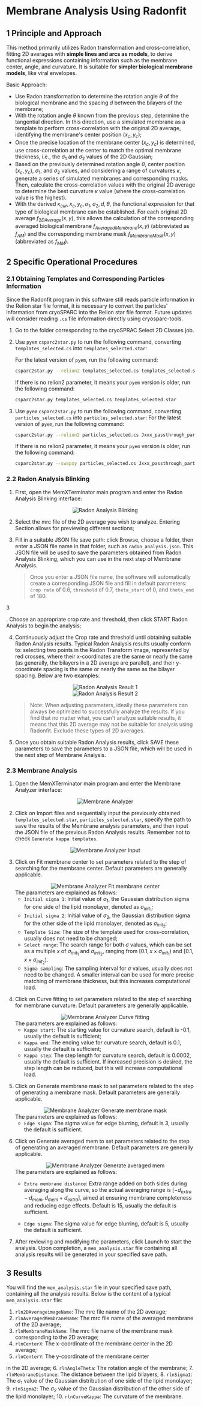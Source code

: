 # Membrane Analysis Using Radonfit

## 1 Principle and Approach

This method primarily utilizes Radon transformation and cross-correlation, fitting 2D averages with **simple lines and arcs as models**, to derive functional expressions containing information such as the membrane center, angle, and curvature. It is suitable for **simpler biological membrane models**, like viral envelopes.

Basic Approach:

* Use Radon transformation to determine the rotation angle $\theta$ of the biological membrane and the spacing $d$ between the bilayers of the membrane;
* With the rotation angle $\theta$ known from the previous step, determine the tangential direction. In this direction, use a simulated membrane as a template to perform cross-correlation with the original 2D average, identifying the membrane's center position $(x_c, y_c)$;
* Once the precise location of the membrane center $(x_c, y_c)$ is determined, use cross-correlation at the center to match the optimal membrane thickness, i.e., the $\sigma_1$ and $\sigma_2$ values of the 2D Gaussian;
* Based on the previously determined rotation angle $\theta$, center position $(x_c, y_c)$, $\sigma_1$, and $\sigma_2$ values, and considering a range of curvatures $\kappa$, generate a series of simulated membranes and corresponding masks. Then, calculate the cross-correlation values with the original 2D average to determine the best curvature $\kappa$ value (where the cross-correlation value is the highest).
* With the derived $\kappa_{cur}, x_c, y_c, \sigma_1, \sigma_2, d, \theta$, the functional expression for that type of biological membrane can be established. For each original 2D average $f_{2DAverage}(x,y)$, this allows the calculation of the corresponding averaged biological membrane $f_{AveragedMembrane}(x,y)$ (abbreviated as $f_{AM}$) and the corresponding membrane mask $f_{MembraneMask}(x,y)$ (abbreviated as $f_{MM}$).

## 2 Specific Operational Procedures

### 2.1 Obtaining Templates and Corresponding Particles Information

Since the Radonfit program in this software still reads particle information in the Relion star file format, it is necessary to convert the particles' information from cryoSPARC into the Relion star file format. Future updates will consider reading `.cs` file information directly using cryosparc-tools.

1. Go to the folder corresponding to the cryoSPRAC Select 2D Classes job.

2. Use `pyem` `csparc2star.py` to run the following command, converting `templates_selected.cs` into `templates_selected.star`:

    For the latest version of `pyem`, run the following command:
    ```bash
    csparc2star.py --relion2 templates_selected.cs templates_selected.star
    ```

    If there is no relion2 parameter, it means your `pyem` version is older, run the following command:
    ```bash
    csparc2star.py templates_selected.cs templates_selected.star
    ```

3. Use `pyem`  `csparc2star.py` to run the following command, converting `particles_selected.cs` into `particles_selected.star`:
    For the latest version of `pyem`, run the following command:
    ```bash
    csparc2star.py --relion2 particles_selected.cs Jxxx_passthrough_particles_selected.cs particles_selected.star
    ```
    If there is no relion2 parameter, it means your `pyem` version is older, run the following command:
    ```bash
    csparc2star.py --swapxy particles_selected.cs Jxxx_passthrough_particles_selected.cs particles_selected.star
    ```

### 2.2 Radon Analysis Blinking

1. First, open the MemXTerminator main program and enter the Radon Analysis Blinking interface:
    <center><img src="../../../img/2_1-1.png" alt="Radon Analysis Blinking"></center>

2. Select the mrc file of the 2D average you wish to analyze. Entering Section allows for previewing different sections;

3. Fill in a suitable JSON file save path: click Browse, choose a folder, then enter a JSON file name in that folder, such as `radon_analysis.json`. This JSON file will be used to save the parameters obtained from Radon Analysis Blinking, which you can use in the next step of Membrane Analysis.
    > Once you enter a JSON file name, the software will automatically create a corresponding JSON file and fill in default parameters: `crop rate` of 0.6, `threshold` of 0.7, `theta_start` of 0, and `theta_end` of 180.

3

. Choose an appropriate crop rate and threshold, then click START Radon Analysis to begin the analysis;

4. Continuously adjust the Crop rate and threshold until obtaining suitable Radon Analysis results. Typical Radon Analysis results usually conform to: selecting two points in the Radon Transform image, represented by red crosses, where their x-coordinates are the same or nearly the same (as generally, the bilayers in a 2D average are parallel), and their y-coordinate spacing is the same or nearly the same as the bilayer spacing. Below are two examples:

    <center><img src="../../../img/2_1-2.png" alt="Radon Analysis Result 1"></center>

    <center><img src="../../../img/2_1-3.png" alt="Radon Analysis Result 2"></center>

    > Note: When adjusting parameters, ideally these parameters can always be optimized to successfully analyze the results. If you find that no matter what, you can't analyze suitable results, it means that this 2D average may not be suitable for analysis using Radonfit. Exclude these types of 2D averages.

5. Once you obtain suitable Radon Analysis results, click SAVE these parameters to save the parameters to a JSON file, which will be used in the next step of Membrane Analysis.

### 2.3 Membrane Analysis

1. Open the MemXTerminator main program and enter the Membrane Analyzer interface:
    <center><img src="../../../img/2_1-4.png" alt="Membrane Analyzer"></center>

2. Click on Import files and sequentially input the previously obtained `templates_selected.star`, `particles_selected.star`, specify the path to save the results of the Membrane analysis parameters, and then input the JSON file of the previous Radon Analysis results. Remember not to check `Generate kappa templates`.
    <center><img src="../../../img/2_1-5.png" alt="Membrane Analyzer Input"></center>

3. Click on Fit membrane center to set parameters related to the step of searching for the membrane center. Default parameters are generally applicable.
    <center><img src="../../../img/2_1-6.png" alt="Membrane Analyzer Fit membrane center"></center>
    The parameters are explained as follows:

    * `Initial sigma 1`: Initial value of $\sigma_1$, the Gaussian distribution sigma for one side of the lipid monolayer, denoted as $\sigma_{init_1}$;
    * `Initial sigma 2`: Initial value of $\sigma_2$, the Gaussian distribution sigma for the other side of the lipid monolayer, denoted as $\sigma_{init_2}$;
    * `Template Size`: The size of the template used for cross-correlation, usually does not need to be changed;
    * `Select range`: The search range for both $\sigma$ values, which can be set as a multiple $x$ of $\sigma_{init_1}$ and $\sigma_{init_2}$, ranging from $[0.1, x \times \sigma_{init_1})$ and $[0.1, x \times \sigma_{init_2})$.
    * `Sigma sampling`: The sampling interval for $\sigma$ values, usually does not need to be changed. A smaller interval can be used for more precise matching of membrane thickness, but this increases computational load.

4. Click on Curve fitting to set parameters related to the step of searching for membrane curvature. Default parameters are generally applicable.
    <center><img src="../../../img/2_1-7.png" alt="Membrane Analyzer Curve fitting"></center>
    The parameters are explained as follows:

    * `Kappa start`: The starting value for curvature search, default is -0.1, usually the default is sufficient;
    * `Kappa end`: The ending value for curvature search, default is 0.1, usually the default is sufficient;
    * `Kappa step`: The step length for curvature search, default is 0.0002, usually the default is sufficient. If increased precision is desired, the step length can be reduced, but this will increase computational load.

5. Click on Generate membrane mask to set parameters related to the step of generating a membrane mask. Default parameters are generally applicable.
    <center><img src="../../../img/2_1-8.png" alt="Membrane Analyzer Generate membrane mask"></center>
    The parameters are explained as follows:

    * `Edge sigma`: The sigma value for edge blurring, default is 3, usually the default is sufficient.

6. Click on Generate averaged mem to set parameters related to the step of generating an averaged membrane. Default parameters are generally applicable.
    <center><img src="../../../img/2_1-9.png" alt="Membrane Analyzer Generate averaged mem"></center>
    The parameters are explained as follows:

    * `Extra membrane distance`: Extra range added on both sides during averaging along the curve, so the actual averaging range is $[-d_{extra}-d_{mem}, d_{mem}+d_{extra}]$, aimed at ensuring membrane completeness and reducing edge effects. Default is 15, usually the default is sufficient.

    * `Edge sigma`: The sigma value for edge blurring, default is 5, usually the default is sufficient.

7. After reviewing and modifying the parameters, click Launch to start the analysis. Upon completion, a `mem_analysis.star` file containing all analysis results will be generated in your specified save path.

## 3 Results

You will find the `mem_analysis.star` file in your specified save path, containing all the analysis results. Below is the content of a typical `mem_analysis.star` file:

1. `rln2DAverageimageName`: The mrc file name of the 2D average;
2. `rlnAveragedMembraneName`: The mrc file name of the averaged membrane of the 2D average;
3. `rlnMembraneMaskName`: The mrc file name of the membrane mask corresponding to the 2D average;
4. `rlnCenterX`: The x-coordinate of the membrane center in the 2D average;
5. `rlnCenterY`: The y-coordinate of the membrane center

 in the 2D average;
6. `rlnAngleTheta`: The rotation angle of the membrane;
7. `rlnMembraneDistance`: The distance between the lipid bilayers;
8. `rlnSigma1`: The $\sigma_1$ value of the Gaussian distribution of one side of the lipid monolayer;
9. `rlnSigma2`: The $\sigma_2$ value of the Gaussian distribution of the other side of the lipid monolayer;
10. `rlnCurveKappa`: The curvature of the membrane.
